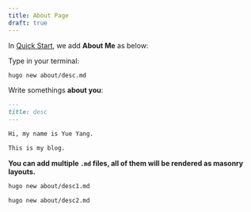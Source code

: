 ```yaml
---
title: About Page
draft: true
---
```


In [Quick Start](./quickstart.md), we add **About Me** as below:

Type in your terminal:

```sh
hugo new about/desc.md
```

Write somethings **about you**:

```md
---
title: desc
---

Hi, my name is Yue Yang.

This is my blog.
```

**You can add multiple `.md` files, all of them will be rendered as masonry layouts.**

```sh
hugo new about/desc1.md

hugo new about/desc2.md
```
